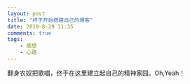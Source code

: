 ```yaml
---
layout: post
title: "终于开始搭建自己的博客"
date: 2019-8-29 11:35
comments: true
tags: 
	- 感想 
	- 心路
---
```

翻身农奴把歌唱，终于在这里建立起自己的精神家园。Oh,Yeah！
